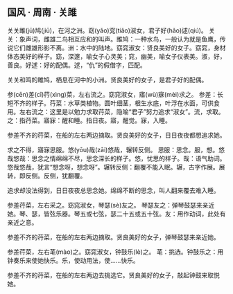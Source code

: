 ## 国风 · 周南 · 关雎

<link href="../../../css/style.css" rel="stylesheet" type="text/css" />

<div class="p">

关关雎(jū)鸠(jiū)，在河之洲。窈(yǎo)窕(tiǎo)淑女，君子好(hǎo)逑(qiú)。
<span class="comment">
关关：象声词，雌雄二鸟相互应和的叫声。雎鸠：一种水鸟，一般认为就是鱼鹰，传说它们雌雄形影不离。洲：水中的陆地。窈窕淑女：贤良美好的女子。窈窕，身材体态美好的样子。窈，深邃，喻女子心灵美；窕，幽美，喻女子仪表美。淑，好，善良。好逑：好的配偶。逑，“仇”的假借字，匹配。
</span>

<div class="translation">

关关和鸣的雎鸠，栖息在河中的小洲。贤良美好的女子，是君子好的配偶。

</div>

参(cēn)差(cī)荇(xìng)菜，左右流之。窈窕淑女，寤(wù)寐(mèi)求之。
<span class="comment">
参差：长短不齐的样子。荇菜：水草类植物。圆叶细茎，根生水底，叶浮在水面，可供食用。左右流之：这里是以勉力求取荇菜，隐喻“君子”努力追求“淑女”。流，求取。之：指荇菜。寤寐：醒和睡。指日夜。寤，醒觉。寐，入睡。
</span>

<div class="translation">

参差不齐的荇菜，在船的左右两边摘取。贤良美好的女子，日日夜夜都想追求她。

</div>

求之不得，寤寐思服。悠(yōu)哉(zāi)悠哉，辗转反侧。
<span class="comment">
思服：思念。服，想。悠哉悠哉：思念之情绵绵不尽，思念深长的样子。悠，忧思的样子。哉：语气助词。悠哉悠哉，犹言“想念呀，想念呀”。辗转反侧：翻覆不能入眠。辗，古字作展。展转，即反侧。反侧，犹翻覆。
</span>

<div class="translation">

追求却没法得到，日日夜夜总思念她。绵绵不断的思念，叫人翻来覆去难入睡。

</div>

参差荇菜，左右采之。窈窕淑女，琴瑟(sè)友之。
<span class="comment">
琴瑟友之：弹琴鼓瑟来亲近她。琴、瑟，皆弦乐器。琴五或七弦，瑟二十五或五十弦。友：用作动词，此处有亲近之意。</span>

<div class="translation">

参差不齐的荇菜，在船的左右两边摘取。贤良美好的女子，弹琴鼓瑟来亲近她。

</div>

参差荇菜，左右芼(mào)之。窈窕淑女，钟鼓乐(lè)之。
<span class="comment">
芼：挑选。钟鼓乐之：用钟奏乐来使她快乐。乐，使动用法，使……快乐。
</span>

<div class="translation">

参差不齐的荇菜，在船的左右两边去挑选它。贤良美好的女子，敲起钟鼓来取悦她。

</div>

